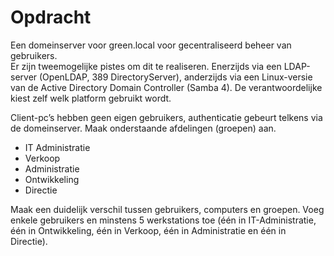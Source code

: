# Opdracht

Een domeinserver voor green.local voor gecentraliseerd beheer van gebruikers.   
Er zijn tweemogelijke pistes om dit te realiseren. Enerzijds via een LDAP-server (OpenLDAP, 389 DirectoryServer), anderzijds via een Linux-versie van de Active Directory Domain Controller (Samba 4).
De verantwoordelijke kiest zelf welk platform gebruikt wordt.

Client-pc’s hebben geen eigen gebruikers, authenticatie gebeurt telkens via de domeinserver. Maak onderstaande afdelingen (groepen) aan.
- IT Administratie
- Verkoop
- Administratie
- Ontwikkeling
- Directie


Maak een duidelijk verschil tussen gebruikers, computers en groepen. Voeg enkele gebruikers en minstens 5 werkstations toe (één in IT-Administratie, één in Ontwikkeling, één in Verkoop, één in Administratie en één in Directie).
